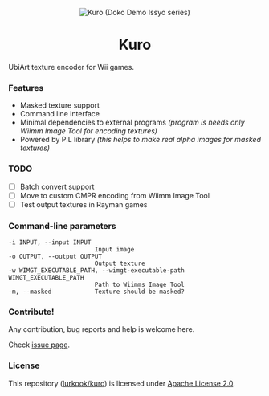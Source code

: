 <p align="center">
  <img src="https://static.wikia.nocookie.net/dokodemo/images/6/61/KuroSmug.png"
       alt="Kuro (Doko Demo Issyo series)">
</p>

<h1 align="center">Kuro</h1>

UbiArt texture encoder for Wii games.

### Features
- Masked texture support
- Command line interface
- Minimal dependencies to external programs *(program is needs only Wiimm Image Tool for encoding textures)*
- Powered by PIL library *(this helps to make real alpha images for masked textures)*

### TODO
- [ ] Batch convert support
- [ ] Move to custom CMPR encoding from Wiimm Image Tool
- [ ] Test output textures in Rayman games

### Command-line parameters
```
-i INPUT, --input INPUT
                        Input image
-o OUTPUT, --output OUTPUT
                        Output texture
-w WIMGT_EXECUTABLE_PATH, --wimgt-executable-path WIMGT_EXECUTABLE_PATH
                        Path to Wiimms Image Tool
-m, --masked            Texture should be masked?
```

### Contribute!
Any contribution, bug reports and help is welcome here.

Check [issue page](https://github.com/lurkook/kuro/issues).

### License
This repository ([lurkook/kuro](https://github.com/lurkook/kuro)) is licensed under [Apache License 2.0](https://github.com/lurkook/kuro/blob/master/LICENSE).
